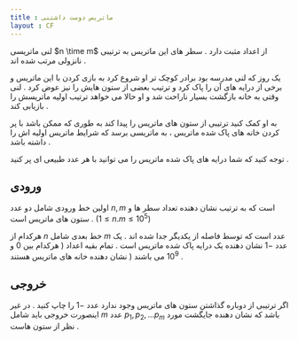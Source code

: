 ```yaml
---
title : ماتریس دوست داشتنی
layout : CF
---
```

لنی ماتریسی
$n \time m$
از اعداد مثبت دارد
.
سطر های این ماتریس به ترتیبی نانزولی مرتب شده اند
.

یک روز که لنی مدرسه بود برادر کوچک تر او شروع کرد به بازی کردن با این ماتریس و برخی از درایه های آن را پاک کرد
و ترتیب بعضی از ستون هایش را نیز عوض کرد
.
لنی وقتی به خانه بازگشت بسیار ناراحت شد و او حالا می خواهد ترتیب اولیه ماتریسش را بازیابی کند
.

به او کمک کنید ترتیبی از ستون های ماتریس را پیدا کند به طوری که ممکن باشد با پر کردن خانه های پاک شده ماتریس
،
به ماتریسی برسد که شرایط ماتریس اولیه اش را داشته باشد
.

توجه کنید که شما درایه های پاک شده ماتریس را می توانید با هر عدد طبیعی ای پر کنید
.

## ورودی

اولین خط ورودی شامل دو عدد 
$n , m$
است که به ترتیب نشان دهنده تعداد سطر ها و ستون های ماتریس است
.
$(1 \le n.m \le 10^5)$

هرکدام از 
$n$
خط بعدی شامل
$m$
عدد است که توسط فاصله از یکدیگر جدا شده اند
.
یک عدد
$-1$
نشان دهنده یک درایه پاک شده ماتریس است
.
تمام بقیه اعداد
(
هرکدام بین
$0$
و
$10^9$
می باشند
(
نشان دهنده خانه های ماتریس هستند
.

## خروجی

اگر ترتیبی از دوباره گذاشتن ستون های ماتریس وجود ندارد عدد
$-1$
را چاپ کنید
.
در غیر اینصورت خروجی باید شامل 
$m$
عدد
$p_1,p_2,...p_m$
باشد که نشان دهنده جایگشت مورد نظر از ستون هاست
.
